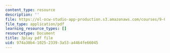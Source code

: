 ```yaml
---
content_type: resource
description: ''
file: https://ol-ocw-studio-app-production.s3.amazonaws.com/courses/9-04-sensory-systems-fall-2013/974a38b4102523393a53a4464fe66045_g1ka1MXpo3s.pdf
file_type: application/pdf
learning_resource_types: []
resourcetype: Document
title: 3play pdf file
uid: 974a38b4-1025-2339-3a53-a4464fe66045
---
```

